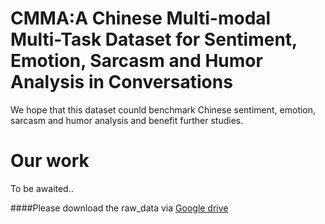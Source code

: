 # CMMA:A Chinese Multi-modal Multi-Task Dataset for Sentiment, Emotion, Sarcasm and Humor Analysis in Conversations
We hope that this dataset counld benchmark Chinese sentiment, emotion, sarcasm and humor analysis and benefit further studies.
# Our work
To be awaited.. 

####Please download the raw_data via [Google drive](https://drive.google.com/drive/folders/1p0XW095B1tdvhiiK22vNKh_0z21zvcph?usp=sharing)

